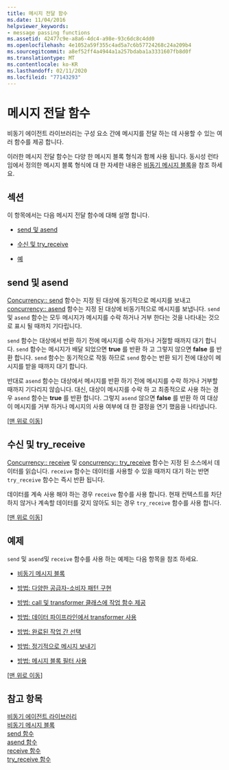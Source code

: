 ```yaml
---
title: 메시지 전달 함수
ms.date: 11/04/2016
helpviewer_keywords:
- message passing functions
ms.assetid: 42477c9e-a8a6-4dc4-a98e-93c6dc8c4dd0
ms.openlocfilehash: 4e1052a59f355c4ad5a7c6b57724268c24a209b4
ms.sourcegitcommit: a8ef52ff4a4944a1a257bdaba1a3331607fb8d0f
ms.translationtype: MT
ms.contentlocale: ko-KR
ms.lasthandoff: 02/11/2020
ms.locfileid: "77143293"
---
```

# <a name="message-passing-functions"></a>메시지 전달 함수

비동기 에이전트 라이브러리는 구성 요소 간에 메시지를 전달 하는 데 사용할 수 있는 여러 함수를 제공 합니다.

이러한 메시지 전달 함수는 다양 한 메시지 블록 형식과 함께 사용 됩니다. 동시성 런타임에서 정의한 메시지 블록 형식에 대 한 자세한 내용은 [비동기 메시지 블록](../../parallel/concrt/asynchronous-message-blocks.md)을 참조 하세요.

## <a name="top"></a> 섹션

이 항목에서는 다음 메시지 전달 함수에 대해 설명 합니다.

- [send 및 asend](#send)

- [수신 및 try_receive](#receive)

- [예](#examples)

## <a name="send"></a>send 및 asend

[Concurrency:: send](reference/concurrency-namespace-functions.md#send) 함수는 지정 된 대상에 동기적으로 메시지를 보내고 [concurrency:: asend](reference/concurrency-namespace-functions.md#asend) 함수는 지정 된 대상에 비동기적으로 메시지를 보냅니다. `send` 및 `asend` 함수는 모두 메시지가 메시지를 수락 하거나 거부 한다는 것을 나타내는 것으로 표시 될 때까지 기다립니다.

`send` 함수는 대상에서 반환 하기 전에 메시지를 수락 하거나 거절할 때까지 대기 합니다. `send` 함수는 메시지가 배달 되었으면 **true** 를 반환 하 고 그렇지 않으면 **false** 를 반환 합니다. `send` 함수는 동기적으로 작동 하므로 `send` 함수는 반환 되기 전에 대상이 메시지를 받을 때까지 대기 합니다.

반대로 `asend` 함수는 대상에서 메시지를 반환 하기 전에 메시지를 수락 하거나 거부할 때까지 기다리지 않습니다. 대신, 대상이 메시지를 수락 하 고 최종적으로 사용 하는 경우 `asend` 함수는 **true** 를 반환 합니다. 그렇지 `asend` 않으면 **false** 를 반환 하 여 대상이 메시지를 거부 하거나 메시지의 사용 여부에 대 한 결정을 연기 했음을 나타냅니다.

[[맨 위로 이동](#top)]

## <a name="receive"></a>수신 및 try_receive

[Concurrency:: receive](reference/concurrency-namespace-functions.md#receive) 및 [concurrency:: try_receive](reference/concurrency-namespace-functions.md#try_receive) 함수는 지정 된 소스에서 데이터를 읽습니다. `receive` 함수는 데이터를 사용할 수 있을 때까지 대기 하는 반면 `try_receive` 함수는 즉시 반환 됩니다.

데이터를 계속 사용 해야 하는 경우 `receive` 함수를 사용 합니다. 현재 컨텍스트를 차단 하지 않거나 계속할 데이터를 갖지 않아도 되는 경우 `try_receive` 함수를 사용 합니다.

[[맨 위로 이동](#top)]

## <a name="examples"></a> 예제

`send` 및 `asend`및 `receive` 함수를 사용 하는 예제는 다음 항목을 참조 하세요.

- [비동기 메시지 블록](../../parallel/concrt/asynchronous-message-blocks.md)

- [방법: 다양한 공급자-소비자 패턴 구현](../../parallel/concrt/how-to-implement-various-producer-consumer-patterns.md)

- [방법: call 및 transformer 클래스에 작업 함수 제공](../../parallel/concrt/how-to-provide-work-functions-to-the-call-and-transformer-classes.md)

- [방법: 데이터 파이프라인에서 transformer 사용](../../parallel/concrt/how-to-use-transformer-in-a-data-pipeline.md)

- [방법: 완료된 작업 간 선택](../../parallel/concrt/how-to-select-among-completed-tasks.md)

- [방법: 정기적으로 메시지 보내기](../../parallel/concrt/how-to-send-a-message-at-a-regular-interval.md)

- [방법: 메시지 블록 필터 사용](../../parallel/concrt/how-to-use-a-message-block-filter.md)

[[맨 위로 이동](#top)]

## <a name="see-also"></a>참고 항목

[비동기 에이전트 라이브러리](../../parallel/concrt/asynchronous-agents-library.md)<br/>
[비동기 메시지 블록](../../parallel/concrt/asynchronous-message-blocks.md)<br/>
[send 함수](reference/concurrency-namespace-functions.md#send)<br/>
[asend 함수](reference/concurrency-namespace-functions.md#asend)<br/>
[receive 함수](reference/concurrency-namespace-functions.md#receive)<br/>
[try_receive 함수](reference/concurrency-namespace-functions.md#try_receive)
